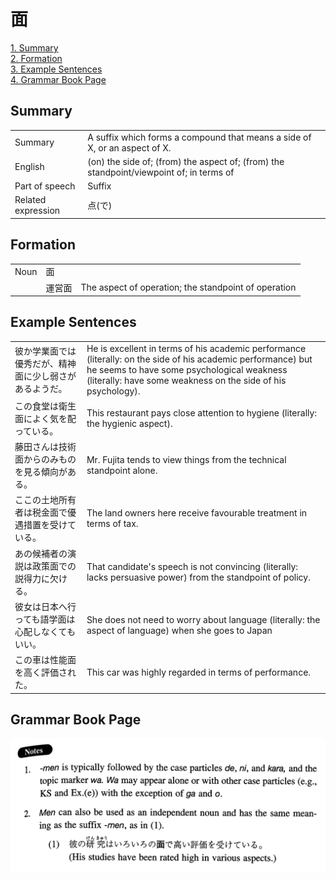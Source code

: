 # 面

[1. Summary](#summary)<br>
[2. Formation](#formation)<br>
[3. Example Sentences](#example-sentences)<br>
[4. Grammar Book Page](#grammar-book-page)<br>


## Summary

<table><tr>   <td>Summary</td>   <td>A suffix which forms a compound that means a side of X, or an aspect of X.</td></tr><tr>   <td>English</td>   <td>(on) the side of; (from) the aspect of; (from) the standpoint/viewpoint of; in terms of</td></tr><tr>   <td>Part of speech</td>   <td>Suffix</td></tr><tr>   <td>Related expression</td>   <td>点(で)</td></tr></table>

## Formation

<table class="table"><tbody><tr class="tr head"><td class="td"><span class="bold">Noun</span></td><td class="td"><span class="concept">面</span></td><td class="td"></td></tr><tr class="tr"><td class="td"></td><td class="td"><span>運営</span><span class="concept">面</span></td><td class="td"><span>The aspect of operation; the standpoint of operation</span></td></tr></tbody></table>

## Example Sentences

<table><tr>   <td>彼か学業面では優秀だが、精神面に少し弱さがあるようだ。</td>   <td>He is excellent in terms of his academic performance (literally: on the side of his academic performance) but he seems to have some psychological weakness (literally: have some weakness on the side of his psychology).</td></tr><tr>   <td>この食堂は衛生面によく気を配っている。</td>   <td>This restaurant pays close attention to hygiene (literally: the hygienic aspect).</td></tr><tr>   <td>藤田さんは技術面からのみものを見る傾向がある。</td>   <td>Mr. Fujita tends to view things from the technical standpoint alone.</td></tr><tr>   <td>ここの土地所有者は税金面で優遇措置を受けている。</td>   <td>The land owners here receive favourable treatment in terms of tax.</td></tr><tr>   <td>あの候補者の演説は政策面での説得力に欠ける。</td>   <td>That candidate's speech is not convincing (literally: lacks persuasive power) from the standpoint of policy.</td></tr><tr>   <td>彼女は日本へ行っても語学面は心配しなくてもいい。</td>   <td>She does not need to worry about language (literally: the aspect of language) when she goes to Japan</td></tr><tr>   <td>この車は性能面を高く評価された。</td>   <td>This car was highly regarded in terms of performance.</td></tr></table>

## Grammar Book Page

![](../img/Intermediate面.png)

